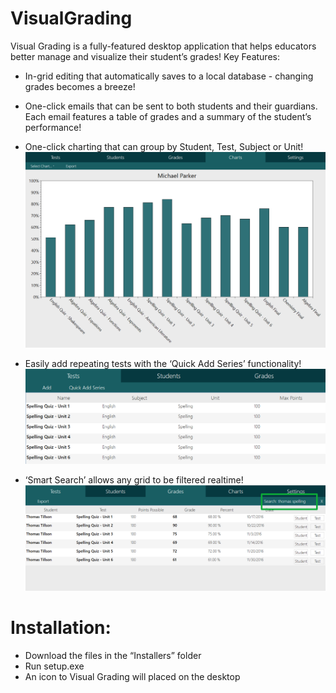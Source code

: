 # VisualGrading
Visual Grading is a fully-featured desktop application that helps educators better manage and visualize their student’s grades!
Key Features:
- In-grid editing that automatically saves to a local database - changing grades becomes a breeze!

- One-click emails that can be sent to both students and their guardians. Each email features a table of grades and a summary of the student’s performance!

- One-click charting that can group by Student, Test, Subject or Unit! 
![alt tag](https://github.com/PtrMzk/VisualGrading/blob/master/Images/Charting.png?raw=false)

- Easily add repeating tests with the ‘Quick Add Series’ functionality! 
![alt tag](https://github.com/PtrMzk/VisualGrading/blob/master/Images/QuickAddSeries.png?raw=false)

- ‘Smart Search’ allows any grid to be filtered realtime!
![alt tag](https://github.com/PtrMzk/VisualGrading/blob/master/Images/SmartSearch.png?raw=false)

# Installation:
-	Download the files in the “Installers” folder
-	Run setup.exe
-	An icon to Visual Grading will placed on the desktop
